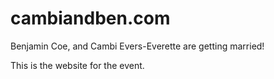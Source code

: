 # cambiandben.com

Benjamin Coe, and Cambi Evers-Everette are getting married!

This is the website for the event.
